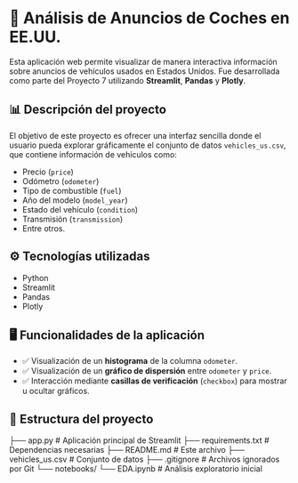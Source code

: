 # 🚗 Análisis de Anuncios de Coches en EE.UU.

Esta aplicación web permite visualizar de manera interactiva información sobre anuncios de vehículos usados en Estados Unidos. Fue desarrollada como parte del Proyecto 7 utilizando **Streamlit**, **Pandas** y **Plotly**.

## 📊 Descripción del proyecto

El objetivo de este proyecto es ofrecer una interfaz sencilla donde el usuario pueda explorar gráficamente el conjunto de datos `vehicles_us.csv`, que contiene información de vehículos como:

- Precio (`price`)
- Odómetro (`odometer`)
- Tipo de combustible (`fuel`)
- Año del modelo (`model_year`)
- Estado del vehículo (`condition`)
- Transmisión (`transmission`)
- Entre otros.

## ⚙️ Tecnologías utilizadas

- Python
- Streamlit
- Pandas
- Plotly

## 🖥️ Funcionalidades de la aplicación

- ✅ Visualización de un **histograma** de la columna `odometer`.
- ✅ Visualización de un **gráfico de dispersión** entre `odometer` y `price`.
- ✅ Interacción mediante **casillas de verificación** (`checkbox`) para mostrar u ocultar gráficos.

## 📁 Estructura del proyecto

├── app.py # Aplicación principal de Streamlit
├── requirements.txt # Dependencias necesarias
├── README.md # Este archivo
├── vehicles_us.csv # Conjunto de datos
├── .gitignore # Archivos ignorados por Git
└── notebooks/
└── EDA.ipynb # Análisis exploratorio inicial